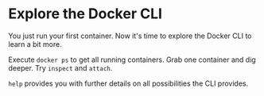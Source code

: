 # Explore the Docker CLI

You just run your first container. Now it's time to explore the Docker CLI to learn a bit more.

Execute `docker ps` to get all running containers. Grab one container and dig deeper. Try `inspect` and `attach`. 

`help` provides you with further details on all possibilities the CLI provides.
